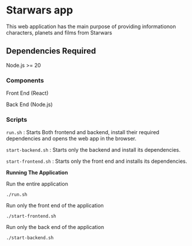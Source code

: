 # Starwars app

This web application has the main purpose of providing informationon characters, planets and films from Starwars

## Dependencies Required

Node.js >= 20

### Components

Front End (React)

Back End (Node.js)

### Scripts

`run.sh` : Starts Both frontend and backend, install their required dependencies and opens the web app in the browser.

`start-backend.sh` : Starts only the backend and install its dependencies.

`start-frontend.sh` : Starts only the front end and installs its dependencies.

**Running The Application**

Run the entire application
 
`./run.sh`


Run only the front end of the application

`./start-frontend.sh`

Run only the back end of the application

`./start-backend.sh`